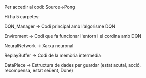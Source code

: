 Per accedir al codi: Source->Pong

Hi ha 5 carpetes:

DQN_Manager -> Codi principal amb l'algorisme DQN

Enviroment -> Codi que fa funcionar l'entorn i el cordina amb DQN

NeuralNetwork -> Xarxa neuronal

ReplayBuffer -> Codi de la memòria intermèdia

DataPiece -> Estructura de dades per guardar (estat acutal, acció, recompensa, estat seüent, Done) 

